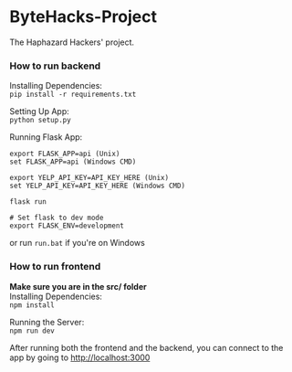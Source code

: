 # ByteHacks-Project
The Haphazard Hackers' project.

### How to run backend

Installing Dependencies:<br>
`pip install -r requirements.txt`

Setting Up App: <br>
`python setup.py`

Running Flask App:
```shell
export FLASK_APP=api (Unix)
set FLASK_APP=api (Windows CMD)

export YELP_API_KEY=API_KEY_HERE (Unix)
set YELP_API_KEY=API_KEY_HERE (Windows CMD)

flask run
```

```
# Set flask to dev mode
export FLASK_ENV=development
```

or run `run.bat` if you're on Windows

### How to run frontend
**Make sure you are in the src/ folder**<br>
Installing Dependencies:<br>
`npm install`

Running the Server:<br>
`npm run dev`<br>

After running both the frontend and the backend, you can connect to the app by going to [http://localhost:3000][http://localhost:3000]

[http://localhost:3000]: http://localhost:3000